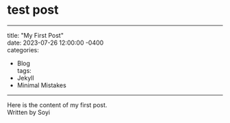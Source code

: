 # test post

---
title: "My First Post" <br>
date: 2023-07-26 12:00:00 -0400 <br>
categories: <br>
  - Blog <br>
tags: 
  - Jekyll
  - Minimal Mistakes
---

Here is the content of my first post. <br>
Written by Soyi
